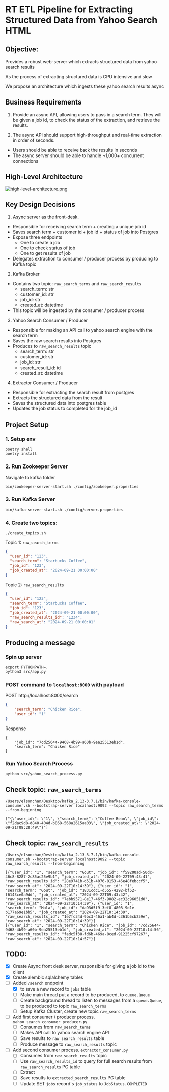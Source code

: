 # RT ETL Pipeline for Extracting Structured Data from Yahoo Search HTML

## Objective:

Provides a robust web-server which extracts structured data from yahoo search results

As the process of extracting structured data is CPU intensive and slow

We propose an architecture which ingests these yahoo search results async

## Business Requirements

1. Provide an async API, allowing users to pass in a search term. They will be given a job id, to check the status of the extraction, and retrieve the results.

2. The async API should support high-throughput and real-time extraction in order of seconds.
- Users should be able to receive back the results in seconds
- The async server should be able to handle ~1,000+ concurrent connections

## High-Level Architecture

![high-level-architecture.png](./images/high-level-architecture.png)

## Key Design Decisions

1. Async server as the front-desk.
- Responsible for receiving search term + creating a unique job id
- Saves search term + customer id + job id + status of job into Postgres
- Expose three endpoints
  - One to create a job
  - One to check status of job
  - One to get results of job
- Delegates extraction to consumer / producer process by producing to Kafka topic

2. Kafka Broker
- Contains two topic: `raw_search_terms` and `raw_search_results`
  - search_term: str
  - customer_id: str
  - job_id: str
  - created_at: datetime
- This topic will be ingested by the consumer / producer process

3. Yahoo Search Consumer / Producer
- Responsible for making an API call to yahoo search engine with the search term
- Saves the raw search results into Postgres
- Produces to `raw_search_results` topic
  - search_term: str
  - customer_id: str
  - job_id: str
  - search_result_id: id
  - created_at: datetime

4. Extractor Consumer / Producer
- Responsible for extracting the search result from postgres
- Extracts the structured data from the result
- Saves the structured data into postgres table
- Updates the job status to completed for the job_id

## Project Setup

### 1. Setup env

```commandline
poetry shell
poetry install
```

### 2. Run Zookeeper Server

Navigate to kafka folder

```commandline
bin/zookeeper-server-start.sh ./config/zookeeper.properties
```

### 3. Run Kafka Server

```commandline
bin/kafka-server-start.sh ./config/server.properties
```

### 4. Create two topics:

```
./create_topics.sh
```

Topic 1: `raw_search_terms`

```json
{
  "user_id": "123",
  "search_term": "Starbucks Coffee",
  "job_id": "123",
  "job_created_at": "2024-09-21 00:00:00"
}
```

Topic 2: `raw_search_results`

```json
{
  "user_id": "123",
  "search_term": "Starbucks Coffee",
  "job_id": "123",
  "job_created_at": "2024-09-21 00:00:00", 
  "raw_search_results_id": "1234",
  "raw_search_at": "2024-09-21 00:00:01"
}
```

## Producing a message

### Spin up server

```commandline
export PYTHONPATH=.
python3 src/app.py
```

### POST command to `localhost:8000` with payload

POST http://localhost:8000/search

```json
{
	"search_term": "Chicken Rice",
	"user_id": "1"
}
```

Response

```
{
	"job_id": "7cd25644-9468-4b99-a60b-9ea25513eb1d",
	"search_term": "Chicken Rice"
}
```

### Run Yahoo Search Process

```commandline
python src/yahoo_search_process.py
```

## Check topic: `raw_search_terms`

```commandline
/Users/elsonchan/Desktop/kafka_2.13-3.7.1/bin/kafka-console-consumer.sh --bootstrap-server localhost:9092 --topic raw_search_terms --from-beginning

["{\"user_id\": \"1\", \"search_term\": \"Coffee Bean\", \"job_id\": \"f2dac9d8-d840-404d-b868-568a2615aa03\", \"job_created_at\": \"2024-09-21T08:28:49\"}"]
```

## Check topic: `raw_search_results`

```commandline
/Users/elsonchan/Desktop/kafka_2.13-3.7.1/bin/kafka-console-consumer.sh --bootstrap-server localhost:9092 --topic raw_search_results --from-beginning

[{"user_id": "1", "search_term": "Gout", "job_id": "f59200ad-50dc-46c8-8287-2c85ac25e9b1", "job_created_at": "2024-09-22T09:43:41", "raw_search_results_id": "28e9741b-d51b-4076-8153-46e48febccf5", "raw_search_at": "2024-09-22T10:14:39"}, {"user_id": "1", "search_term": "Gout", "job_id": "1831cdc1-d555-4292-bf52-f6143ce0a9dd", "job_created_at": "2024-09-22T09:43:42", "raw_search_results_id": "7ebb9571-8e17-46f3-9082-ec32c96051d0", "raw_search_at": "2024-09-22T10:14:39"}, {"user_id": "1", "search_term": "Mala", "job_id": "da93d5f9-3ef8-4808-9d1e-b177a69e1bb5", "job_created_at": "2024-09-22T10:14:39", "raw_search_results_id": "1e7fc34d-9bc3-46a1-ab4d-c361b5cb259e", "raw_search_at": "2024-09-22T10:14:39"}]
[{"user_id": "1", "search_term": "Chicken Rice", "job_id": "7cd25644-9468-4b99-a60b-9ea25513eb1d", "job_created_at": "2024-09-22T10:14:56", "raw_search_results_id": "fadc5f38-fd6b-469a-8ced-91225cf97267", "raw_search_at": "2024-09-22T10:14:57"}]
```

## TODO:
- [x] Create Async front desk server, responsible for giving a job id to the client
- [x] Create alembic sqlalchemy tables
- [ ] Added `/search` endpoint 
  - [x] to save a new record to `jobs` table
  - [ ] Make main thread put a record to be produced, to `queue.Queue`
  - [ ] Create background thread to listen to messages from a `queue.Queue`, to be produced to topic `raw_search_terms`
  - [ ] Setup Kafka Cluster, create new topic `raw_search_terms`
- [ ] Add first consumer / producer process. `yahoo_search_consumer_producer.py`
  - [ ] Consumes from `raw_search_terms`
  - [ ] Makes API call to yahoo search engine API
  - [ ] Save results to `raw_search_results` table
  - [ ] Produce message to `raw_search_results` topic
- [ ] Add second consumer process. `extractor_consumer.py`
  - [ ] Consumes from `raw_search_results` topic
  - [ ] Use `raw_search_results_id` to query for full search results from `raw_search_results` PG table
  - [ ] Extract
  - [ ] Save results to `extracted_search_results` PG table
  - [ ] Update SET `jobs` record's `job_status` to `JobStatus.COMPLETED`